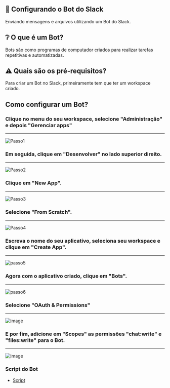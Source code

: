 ## :rocket: Configurando o Bot do Slack

Enviando mensagens e arquivos utilizando um Bot do Slack.

## :grey_question: O que é um Bot?

Bots são como programas de computador criados para realizar tarefas repetitivas e automatizadas.

## :warning: Quais são os pré-requisitos?

Para criar um Bot no Slack, primeiramente tem que ter um workspace criado.

## Como configurar um Bot?


### Clique no menu do seu workspace, selecione "Administração" e depois "Gerenciar apps"

---

![Passo1](https://user-images.githubusercontent.com/51414398/165332255-5e35fb3b-a914-4179-a8c8-17b1f6abd02b.png)


### Em seguida, clique em "Desenvolver" no lado superior direito.

---


![Passo2](https://user-images.githubusercontent.com/51414398/165333253-5a221293-c171-4e28-ad0b-12b24cdd672d.PNG)


### Clique em "New App".

---

![Passo3](https://user-images.githubusercontent.com/51414398/165333574-457a860c-f076-4eb0-89b7-9d93bd2291b4.PNG)




### Selecione "From Scratch".

---

![Passo4](https://user-images.githubusercontent.com/51414398/165333781-e85e9f16-4f6b-449f-a4a9-9e487058b9ae.PNG)



### Escreva o nome do seu aplicativo, seleciona seu workspace e clique em "Create App".

---

![passo5](https://user-images.githubusercontent.com/51414398/165334073-2a2e77c9-7d29-4225-9b16-6431351b3810.PNG)

### Agora com o aplicativo criado, clique em "Bots".

---

![passo6](https://user-images.githubusercontent.com/51414398/165334589-98cd90de-60f8-4359-9042-d4006960fa8c.PNG)


### Selecione "OAuth & Permissions"

---

![image](https://user-images.githubusercontent.com/51414398/165573794-07b70265-c646-4587-b630-d5860d0264f1.png)


### E por fim, adicione em "Scopes" as permissões "chat:write" e "files:write" para o Bot.

---

![image](https://user-images.githubusercontent.com/51414398/165596199-a7292b46-e5f2-42f5-8aae-659868a7eea4.png)


### Script do Bot

- [Script](Readme_bot/subir_arquivos_bot.py/)